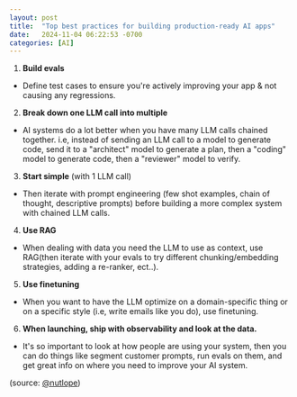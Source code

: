 ```yaml
---
layout: post
title:  "Top best practices for building production-ready AI apps"
date:   2024-11-04 06:22:53 -0700
categories: [AI]
---
```



1. **Build evals** 
- Define test cases to ensure you're actively improving your app & not causing any regressions.

2. **Break down one LLM call into multiple** 
- AI systems do a lot better when you have many LLM calls chained together. i.e, instead of sending an LLM call to a model to generate code, send it to a "architect" model to generate a plan, then a "coding" model to generate code, then a "reviewer" model to verify.

3. **Start simple** (with 1 LLM call)
- Then iterate with prompt engineering (few shot examples, chain of thought, descriptive prompts) before building a more complex system with chained LLM calls.

4. **Use RAG** 
- When dealing with data you need the LLM to use as context, use RAG(then iterate with your evals to try different chunking/embedding strategies, adding a re-ranker, ect..).

5. **Use finetuning**
- When you want to have the LLM optimize on a domain-specific thing or on a specific style (i.e, write emails like you do), use finetuning.

6. **When launching, ship with observability and look at the data.** 
- It's so important to look at how people are using your system, then you can do things like segment customer prompts, run evals on them, and get great info on where you need to improve your AI system.

(source: [@nutlope](https://x.com/nutlope/status/1852359455884583283))
